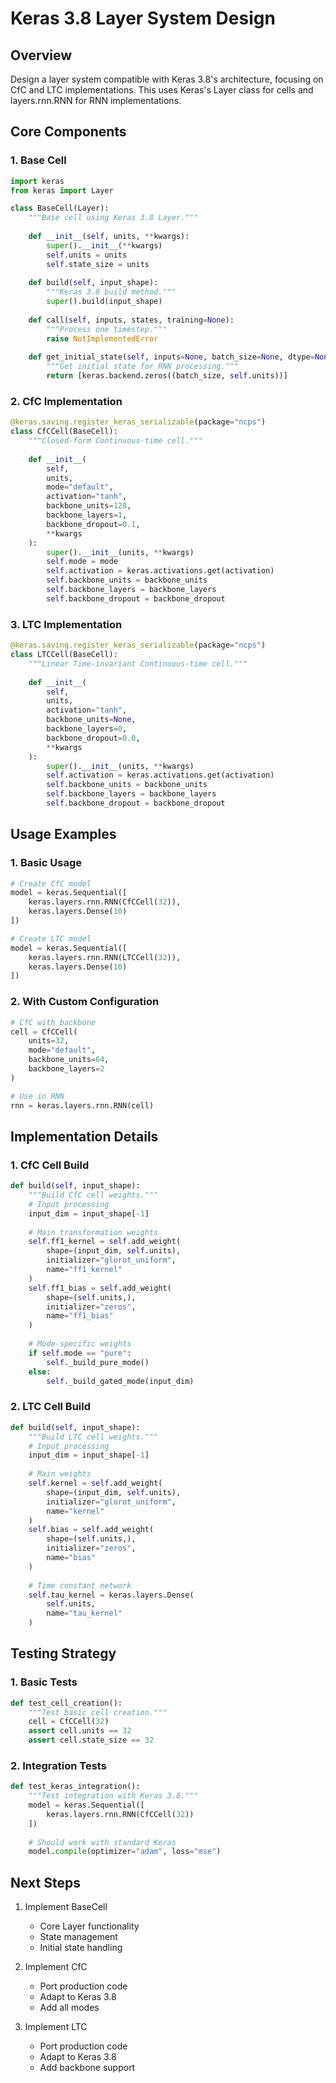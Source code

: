 # Keras 3.8 Layer System Design

## Overview

Design a layer system compatible with Keras 3.8's architecture, focusing on CfC and LTC implementations. This uses Keras's Layer class for cells and layers.rnn.RNN for RNN implementations.

## Core Components

### 1. Base Cell
```python
import keras
from keras import Layer

class BaseCell(Layer):
    """Base cell using Keras 3.8 Layer."""
    
    def __init__(self, units, **kwargs):
        super().__init__(**kwargs)
        self.units = units
        self.state_size = units
    
    def build(self, input_shape):
        """Keras 3.8 build method."""
        super().build(input_shape)
    
    def call(self, inputs, states, training=None):
        """Process one timestep."""
        raise NotImplementedError
    
    def get_initial_state(self, inputs=None, batch_size=None, dtype=None):
        """Get initial state for RNN processing."""
        return [keras.backend.zeros((batch_size, self.units))]
```

### 2. CfC Implementation
```python
@keras.saving.register_keras_serializable(package="ncps")
class CfCCell(BaseCell):
    """Closed-form Continuous-time cell."""
    
    def __init__(
        self,
        units,
        mode="default",
        activation="tanh",
        backbone_units=128,
        backbone_layers=1,
        backbone_dropout=0.1,
        **kwargs
    ):
        super().__init__(units, **kwargs)
        self.mode = mode
        self.activation = keras.activations.get(activation)
        self.backbone_units = backbone_units
        self.backbone_layers = backbone_layers
        self.backbone_dropout = backbone_dropout
```

### 3. LTC Implementation
```python
@keras.saving.register_keras_serializable(package="ncps")
class LTCCell(BaseCell):
    """Linear Time-invariant Continuous-time cell."""
    
    def __init__(
        self,
        units,
        activation="tanh",
        backbone_units=None,
        backbone_layers=0,
        backbone_dropout=0.0,
        **kwargs
    ):
        super().__init__(units, **kwargs)
        self.activation = keras.activations.get(activation)
        self.backbone_units = backbone_units
        self.backbone_layers = backbone_layers
        self.backbone_dropout = backbone_dropout
```

## Usage Examples

### 1. Basic Usage
```python
# Create CfC model
model = keras.Sequential([
    keras.layers.rnn.RNN(CfCCell(32)),
    keras.layers.Dense(10)
])

# Create LTC model
model = keras.Sequential([
    keras.layers.rnn.RNN(LTCCell(32)),
    keras.layers.Dense(10)
])
```

### 2. With Custom Configuration
```python
# CfC with backbone
cell = CfCCell(
    units=32,
    mode="default",
    backbone_units=64,
    backbone_layers=2
)

# Use in RNN
rnn = keras.layers.rnn.RNN(cell)
```

## Implementation Details

### 1. CfC Cell Build
```python
def build(self, input_shape):
    """Build CfC cell weights."""
    # Input processing
    input_dim = input_shape[-1]
    
    # Main transformation weights
    self.ff1_kernel = self.add_weight(
        shape=(input_dim, self.units),
        initializer="glorot_uniform",
        name="ff1_kernel"
    )
    self.ff1_bias = self.add_weight(
        shape=(self.units,),
        initializer="zeros",
        name="ff1_bias"
    )
    
    # Mode-specific weights
    if self.mode == "pure":
        self._build_pure_mode()
    else:
        self._build_gated_mode(input_dim)
```

### 2. LTC Cell Build
```python
def build(self, input_shape):
    """Build LTC cell weights."""
    # Input processing
    input_dim = input_shape[-1]
    
    # Main weights
    self.kernel = self.add_weight(
        shape=(input_dim, self.units),
        initializer="glorot_uniform",
        name="kernel"
    )
    self.bias = self.add_weight(
        shape=(self.units,),
        initializer="zeros",
        name="bias"
    )
    
    # Time constant network
    self.tau_kernel = keras.layers.Dense(
        self.units,
        name="tau_kernel"
    )
```

## Testing Strategy

### 1. Basic Tests
```python
def test_cell_creation():
    """Test basic cell creation."""
    cell = CfCCell(32)
    assert cell.units == 32
    assert cell.state_size == 32
```

### 2. Integration Tests
```python
def test_keras_integration():
    """Test integration with Keras 3.8."""
    model = keras.Sequential([
        keras.layers.rnn.RNN(CfCCell(32))
    ])
    
    # Should work with standard Keras
    model.compile(optimizer="adam", loss="mse")
```

## Next Steps

1. Implement BaseCell
   - Core Layer functionality
   - State management
   - Initial state handling

2. Implement CfC
   - Port production code
   - Adapt to Keras 3.8
   - Add all modes

3. Implement LTC
   - Port production code
   - Adapt to Keras 3.8
   - Add backbone support